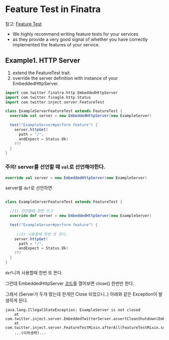 # Feature Test in Finatra

참고: [Feature Test](https://twitter.github.io/finatra/user-guide/testing/feature_tests.html)

- We highly recommend writing feature tests for your services
- as they provide a very good signal of whether you have correctly implemented the features of your service.

## Example1. HTTP Server 

1. extend the FeatureTest trait.
2. override the server definition with instance of your EmbeddedHttpServer.

```scala
import com.twitter.finatra.http.EmbeddedHttpServer
import com.twitter.finagle.http.Status
import com.twitter.inject.server.FeatureTest

class ExampleServerFeatureTest extends FeatureTest {
  override val server = new EmbeddedHttpServer(new ExampleServer)

  test("ExampleServer#perform feature") {
    server.httpGet(
      path = "/",
      andExpect = Status.Ok)
    ???
  }
}
```


### 주의! server를 선언할 때 `val`로 선언해야한다. 

```scala
override val server = new EmbeddedHttpServer(new ExampleServer)
```

server를 `def`로 선언하면

```scala

class ExampleServerFeatureTest extends FeatureTest {

  //1) 선언할때 한번 뜨고
  override def server = new EmbeddedHttpServer(new ExampleServer)

  test("ExampleServer#perform feature") {
  
  	 //2) 사용할때 한번 또 뜬다.
    server.httpGet(
      path = "/",
      andExpect = Status.Ok)
    ???
  }
}
```

`def`니까 사용할때 한번 또 뜬다.

그런데 EmbeddedHttpServer [코드](https://github.com/nagyistoce/twitter-finatra/blob/master/http/src/test/scala/com/twitter/finatra/http/test/EmbeddedHttpServer.scala#L69)를 열어보면 close() 한번만 한다.

그래서 (Server가 두개 떴는데 한개만 Close 되었으니..) 아래와 같은 Exception이 발생하게 된다.

```
java.lang.IllegalStateException: ExampleServer is not closed
    at com.twitter.inject.server.EmbeddedTwitterServer.assertCleanShutdown(EmbeddedTwitterServer.scala:296)
    at com.twitter.inject.server.FeatureTestMixin.afterAll(FeatureTestMixin.scala:64)
    ...(이하생략)...
```